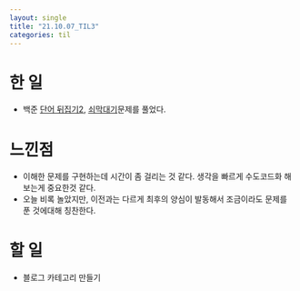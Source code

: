 ```yaml
---
layout: single
title: "21.10.07_TIL3"
categories: til
---
```


# 한 일
* 백준 [단어 뒤집기2](https://www.acmicpc.net/problem/17413), [쇠막대기](https://www.acmicpc.net/problem/10799)문제를 풀었다.


# 느낀점
* 이해한 문제를 구현하는데 시간이 좀 걸리는 것 같다. 생각을 빠르게 수도코드화 해보는게 중요한것 같다.
* 오늘 비록 놀았지만, 이전과는 다르게 최후의 양심이 발동해서 조금이라도 문제를 푼 것에대해 칭찬한다.


# 할 일
* 블로그 카테고리 만들기
